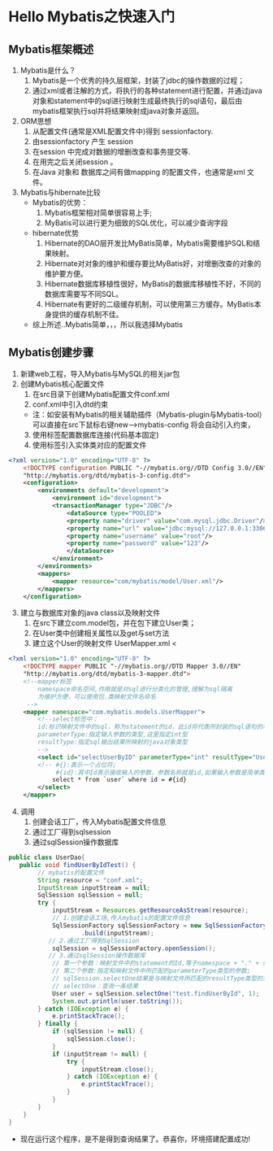 # Hello Mybatis之快速入门

## Mybatis框架概述
1. Mybatis是什么？
    1. Mybatis是一个优秀的持久层框架，封装了jdbc的操作数据的过程；
    2. 通过xml或者注解的方式，将执行的各种statement进行配置，并通过java对象和statement中的sql进行映射生成最终执行的sql语句，最后由mybatis框架执行sql并将结果映射成java对象并返回。
2. ORM思想   
    1. 从配置文件(通常是XML配置文件中)得到 sessionfactory.
    2. 由sessionfactory  产生 session
    3. 在session 中完成对数据的增删改查和事务提交等.
    4. 在用完之后关闭session 。
    5. 在Java 对象和 数据库之间有做mapping 的配置文件，也通常是xml 文件。
3. Mybatis与hibernate比较
    * Mybatis的优势：
        1. Mybatis框架相对简单很容易上手;
        2. MyBatis可以进行更为细致的SQL优化，可以减少查询字段
    * hibernate优势
        1. Hibernate的DAO层开发比MyBatis简单，Mybatis需要维护SQL和结果映射。
        2. Hibernate对对象的维护和缓存要比MyBatis好，对增删改查的对象的维护要方便。
        3. Hibernate数据库移植性很好，MyBatis的数据库移植性不好，不同的数据库需要写不同SQL。
        4. Hibernate有更好的二级缓存机制，可以使用第三方缓存。MyBatis本身提供的缓存机制不佳。
    * 综上所述..Mybatis简单，，，所以我选择Mybatis
## Mybatis创建步骤
1. 新建web工程，导入Mybatis与MySQL的相关jar包
2. 创建Mybatis核心配置文件
    1. 在src目录下创建Mybatis配置文件conf.xml
    2. conf.xml中引入dtd约束
    * 注：如安装有Mybatis的相关辅助插件（Mybatis-plugin与Mybatis-tool）可以直接在src下鼠标右键new-->mybatis-config
        将会自动引入约束，
    3. 使用<environments>标签配置数据库连接(代码基本固定)
    4. 使用<mappers>标签引入实体类对应的配置文件
```xml
<?xml version="1.0" encoding="UTF-8" ?>
    <!DOCTYPE configuration PUBLIC "-//mybatis.org//DTD Config 3.0//EN"
    "http://mybatis.org/dtd/mybatis-3-config.dtd">
    <configuration>
        <environments default="development">
            <environment id="development">
            <transactionManager type="JDBC"/>
                <dataSource type="POOLED">
                <property name="driver" value="com.mysql.jdbc.Driver"/>
                <property name="url" value="jdbc:mysql://127.0.0.1:3306/mybatis" />
                <property name="username" value="root"/>
                <property name="password" value="123"/>
                </dataSource>
            </environment>
        </environments>   
        <mappers>
            <mapper resource="com/mybatis/model/User.xml"/>
        </mappers>
    </configuration>
```
3. 建立与数据库对象的java class以及映射文件
    1. 在src下建立com.model包，并在包下建立User类；
    2. 在User类中创建相关属性以及get与set方法
    3. 建立这个User的映射文件 UserMapper.xml
    <
```xml
<?xml version="1.0" encoding="UTF-8" ?>
    <!DOCTYPE mapper PUBLIC "-//mybatis.org//DTD Mapper 3.0//EN"
    "http://mybatis.org/dtd/mybatis-3-mapper.dtd">
    <!--mapper标签
        namespace命名空间,作用就是对sql进行分类化的管理,理解为sql隔离
        为维护方便，可以使用包.类映射文件名命名
     -->
    <mapper namespace="com.mybatis.models.UserMapper">
        <!--select标签中：
        id:标识映射文件中的sql，称为statement的id，此id将代表所封装的sql语句的功能
        parameterType:指定输入参数的类型,这里指定int型
        resultType:指定sql输出结果所映射的java对象类型
        -->
        <select id="selectUserByID" parameterType="int" resultType="User">
        <!-- #{}:表示一个占位符;
             #{id}:其中Id表示接收输入的参数，参数名称就是id,如果输入参数是简单类型，#{}中的参数名可以任意，可以是value或者其它名称;-->
            select * from `user` where id = #{id}
        </select>
    </mapper>
```
 4. 调用
    1. 创建会话工厂，传入Mybatis配置文件信息
    2. 通过工厂得到sqlsession
    3. 通过sqlSession操作数据库
```java
public class UserDao{
   public void findUserByIdTest() {
        // mybatis的配置文件
        String resource = "conf.xml";
        InputStream inputStream = null;
        SqlSession sqlSession = null;
        try {
            inputStream = Resources.getResourceAsStream(resource);
            // 1.创建会话工场,传入mybatis的配置文件信息
            SqlSessionFactory sqlSessionFactory = new SqlSessionFactoryBuilder()
                    .build(inputStream);
           // 2.通过工厂得到SqlSession
            sqlSession = sqlSessionFactory.openSession();
           // 3.通过sqlSession操作数据库
            // 第一个参数：映射文件中的statement的Id,等于namespace + "." + statement的id;
            // 第二个参数:指定和映射文件中所匹配的parameterType类型的参数;
            // sqlSession.selectOne结果是与映射文件所匹配的resultType类型的对象;
            // selectOne：查询一条结果
            User user = sqlSession.selectOne("test.findUserById", 1);
            System.out.println(user.toString());
        } catch (IOException e) {
            e.printStackTrace();
        } finally {
            if (sqlSession != null) {
                sqlSession.close();
            }
            if (inputStream != null) {
                try {
                    inputStream.close();
                } catch (IOException e) {
                    e.printStackTrace();
                }
            }
        }
    }
}
```    

* 现在运行这个程序，是不是得到查询结果了。恭喜你，环境搭建配置成功!

